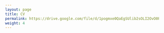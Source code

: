 ```yaml
---
layout: page
title: CV
permalink: https://drive.google.com/file/d/1pogmxe0QaEgSUlib2sOLI2OvO0PnD2Nz/view?usp=sharing
weight: 4
---
```

